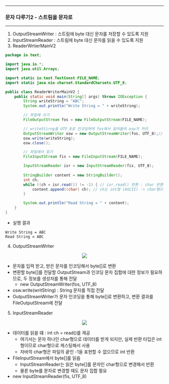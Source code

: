 -----
### 문자 다루기2 - 스트림을 문자로
-----
1. OutputStreamWriter : 스트림에 byte 대신 문자를 저장할 수 있도록 지원
2. InputStreamReader : 스트림에 byte 대신 문자를 읽을 수 있도록 지원
3. ReaderWrtierMainV2
```java
package io.text;

import java.io.*;
import java.util.Arrays;

import static io.text.TextConst.FILE_NAME;
import static java.nio.charset.StandardCharsets.UTF_8;

public class ReaderWriterMainV2 {
    public static void main(String[] args) throws IOException {
        String writeString = "ABC";
        System.out.println("Write String = " + writeString);

        // 파일에 쓰기
        FileOutputStream fos = new FileOutputStream(FILE_NAME);

        // writeStirng을 UTF_8로 인코딩하여 fos에서 읽어들여 osw가 처리
        OutputStreamWriter osw = new OutputStreamWriter(fos, UTF_8);// OutputStreamWriter(OutputStream, Charset)
        osw.write(writeString);
        osw.close();

        // 파일에서 읽기
        FileInputStream fis = new FileInputStream(FILE_NAME);

        InputStreamReader isr = new InputStreamReader(fis, UTF_8);
        
        StringBuilder content = new StringBuilder();
        int ch;
        while ((ch = isr.read()) != -1) { // isr.read() 반환 : char 반환 (문자 반환)
            content.append((char) ch); // ch는 int형 (ASCII) -> char형으로 Casting 필요
        }

        System.out.println("Read String = " + content);
    }
}
```
  - 실행 결과
```
Write String = ABC
Read String = ABC
```

4. OutputStreamWriter
<div align="center">
<img src="https://github.com/user-attachments/assets/3b457f80-df0a-4a37-9553-6f7140f78705">
</div>

  - 문자를 입력 받고, 받은 문자를 인코딩해서 byte[]로 변환
  - 변환할 byte[]를 전달할 OutputStream과 인코딩 문자 집합에 대한 정보가 필요하므로, 두 정보를 생성자를 통해 전달
    + new OutputStreamWriter(fos, UTF_8)
  - osw.write(writString) : String 문자를 직접 전달
  - OutputStreamWriter가 문자 인코딩을 통해 byte[]로 변환하고, 변환 결과를 FileOutputStream에 전달

5. InputStreamReader
<div align="center">
<img src="https://github.com/user-attachments/assets/13c0c210-a5ac-4419-9e8d-93c11f59a6fb">
</div>

   - 데이터를 읽을 떄 : int ch = read()를 제공
     + 여기서는 문자 하나인 char형으로 데이터를 받게 되지만, 실제 반환 타입은 int형이므로 char형으로 캐스팅해서 사용
     + 자바의 char형은 파일의 끝인 -1을 표현할 수 없으므로 int 반환
   - FileInputStream에서 byte[]를 읽음
     + InputStreamReader는 읽은 byte[]를 문자인 char형으로 변경해서 반환
     + 물론 byte를 문자로 변경할 때도 문자 집합 필요
   - new InputStreamReader(fis, UTF_8)

